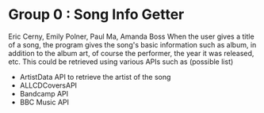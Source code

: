 # Group 0 : Song Info Getter  
Eric Cerny, Emily Polner, Paul Ma, Amanda Boss
When the user gives a title of a song, the program gives the song's basic  information such as album, in addition to the album art, of course the performer, the year it was released, etc. This could be retrieved using various APIs such as (possible list)
<ul>
<li>ArtistData API to retrieve the artist of the song </li>  
<li>ALLCDCoversAPI</li>
<li>Bandcamp API</li>
<li>BBC Music API </li>
</ul>